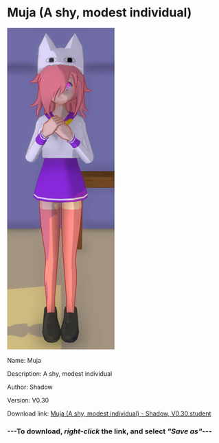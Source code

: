 # Muja (A shy, modest individual)

<img src = "https://raw.githubusercontent.com/Arbiter1223/Daigaku-Gurashi-Custom-Students/master/Students/Files/Muja%20(A%20shy%2C%20modest%20individual).png">

Name: Muja

Description: A shy, modest individual

Author: Shadow

Version: V0.30

Download link: <a href="https://raw.githubusercontent.com/Arbiter1223/Daigaku-Gurashi-Custom-Students/master/Students/Files/Muja%20(A%20shy%2C%20modest%20individual)%20-%20Shadow%2C%20V0.30.student">Muja (A shy, modest individual) - Shadow, V0.30.student</a>

### ---**To download, _right-click_ the link, and select _"Save as"_**---

